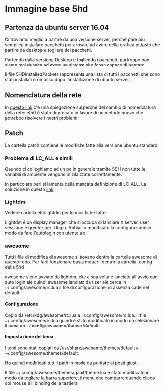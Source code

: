 # Immagine base 5hd

## Partenza da ubuntu server 16.04

Ci troviamo meglio a partire da una versione server, perch&eacute; pare pi&uacute; semplice
installare pacchetti per arrivare ad avere della grafica pittosto che partire da desktop e togliere dei pacchetti.

Partendo dalla versione Desktop e togliendo i pacchetti purtroppo non siamo mai riuscito ad avere un sistema che fosse capace di bootare.

Il file 5HDInstalledPackets rappresenta una lista di tutti i pacchetti che sono stati installati o rimosso dopo l'installazione 
di ubuntu server.

## Nomenclatura della rete
In [questo link](http://askubuntu.com/questions/689070/network-interface-name-changes-after-update-to-15-10-udev-changes) c'&eacute;
una spiegazione sul perch&eacute; del cambio di nomenclatura della rete: eth0 &eacute; stato deprecato in favore
di un metodo nuovo che potrebbe risolvere i nostri problemi. 

## Patch

La cartella patch contiene le modifiche fatte alla versione ubuntu standard

### Problema di LC_ALL e simili
Qaundo ci colleghiamo ad un pc in generale tramite SSH non tutte le variabili di ambiente vengono
inizilaizzate correttamente.

In particolare perl si lamenta della mancata definizione di LC_ALL. La soluzione in questo [link](http://ubuntuforums.org/showthread.php?t=2268614)

### Lightdm
Vedere cartella etc/lightdm per le modifiche fatte

Lightdm &eacute; un display manager che si occupa di lanciare X server, user sessione e greeter per il login. 
Abbiamo modificato la configurazione in modo da fare l'autologin con utente ale 
 
### awesome
Tutti i file di modifica di awesome si trovano dentro la cartella awesome di questo repo. Per farli funzionare basta 
metterli dentro la cartella .config della 5hd

awesome viene avviato da lightdm, che a sua volta &eacute; lanciato all'avvio con auto login ale
quindi awesome lanciato da user ale cerca in   ~/.config/awesome/rc.lua il file di configurazione; in assenza cade nel default.

#### Configurazione
Copio da /etc/xdg/awesome/rc.lua a ~/.config/awesome/rc.lua. Il file ~/.config/awesome/rc.lua quindi &eacute; stato modificato
in modo da selezionare il tema da ~/.config/awesome/themes/default.

#### Impostazione del tema
I temi sono stati copiati da /usr/share/awesome/themes/default a ~/.config/awesome/themes/default

Ho quindi modificati tutti i path in modo da puntare ai posti giusti.

Il file ~/.config/awesome/themes/qamf/theme.lua &eacute; stato modificato in modo da togliere la barra superiore, il menu che comparre quando clicco col mouse e il binding della tastiera

